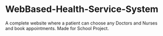 # WebBased-Health-Service-System
A complete website where a patient can choose any Doctors and Nurses and book appointments. Made for School Project. 
